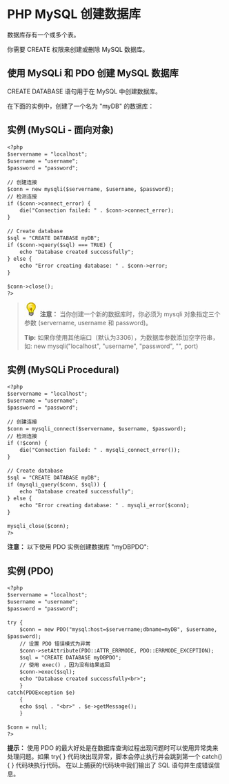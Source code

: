 
# PHP MySQL 创建数据库

数据库存有一个或多个表。

你需要 CREATE 权限来创建或删除 MySQL 数据库。

## 使用 MySQLi 和 PDO 创建 MySQL 数据库

CREATE DATABASE 语句用于在 MySQL 中创建数据库。

在下面的实例中，创建了一个名为 "myDB" 的数据库：

## 实例 (MySQLi - 面向对象)

```
<?php  
$servername = "localhost";  
$username = "username";  
$password = "password";  

// 创建连接  
$conn = new mysqli($servername, $username, $password);  
// 检测连接  
if ($conn->connect_error) {  
    die("Connection failed: " . $conn->connect_error);  
}  

// Create database  
$sql = "CREATE DATABASE myDB";  
if ($conn->query($sql) === TRUE) {  
    echo "Database created successfully";  
} else {  
    echo "Error creating database: " . $conn->error;  
}  

$conn->close();  
?>
```

> ![](../img/lamp.jpg)
> **注意：** 当你创建一个新的数据库时，你必须为 mysqli 对象指定三个参数 (servername, username 和 password)。  
>
> **Tip:** 如果你使用其他端口（默认为3306），为数据库参数添加空字符串，如: new mysqli("localhost", "username", "password", "", port) 

## 实例 (MySQLi Procedural)

```
<?php  
$servername = "localhost";  
$username = "username";  
$password = "password";  

// 创建连接  
$conn = mysqli_connect($servername, $username, $password);  
// 检测连接  
if (!$conn) {  
    die("Connection failed: " . mysqli_connect_error());  
}  

// Create database  
$sql = "CREATE DATABASE myDB";  
if (mysqli_query($conn, $sql)) {  
    echo "Database created successfully";  
} else {  
    echo "Error creating database: " . mysqli_error($conn);  
}  

mysqli_close($conn);  
?>
```

**注意：** 以下使用 PDO 实例创建数据库 "myDBPDO":

## 实例 (PDO)

```
<?php  
$servername = "localhost";  
$username = "username";  
$password = "password";  

try {  
    $conn = new PDO("mysql:host=$servername;dbname=myDB", $username, $password);  
    // 设置 PDO 错误模式为异常  
    $conn->setAttribute(PDO::ATTR_ERRMODE, PDO::ERRMODE_EXCEPTION);  
    $sql = "CREATE DATABASE myDBPDO";  
    // 使用 exec() ，因为没有结果返回  
    $conn->exec($sql);  
    echo "Database created successfully<br>";  
    }  
catch(PDOException $e)  
    {  
    echo $sql . "<br>" . $e->getMessage();  
    }  

$conn = null;  
?>
```

**提示：** 使用 PDO 的最大好处是在数据库查询过程出现问题时可以使用异常类来 处理问题。如果 try{ } 代码块出现异常，脚本会停止执行并会跳到第一个 catch(){ } 代码块执行代码。 在以上捕获的代码块中我们输出了 SQL 语句并生成错误信息。



